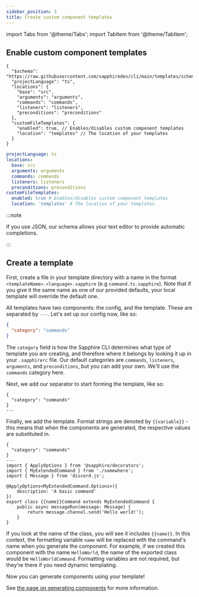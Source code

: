 ```yaml
---
sidebar_position: 3
title: Create custom component templates
---
```


import Tabs from '@theme/Tabs'; import TabItem from '@theme/TabItem';

## Enable custom component templates

<Tabs groupId="config-language-choice">
<TabItem value="json" label="JSON" default>

```jsonc {11-14}
{
  "$schema": "https://raw.githubusercontent.com/sapphiredev/cli/main/templates/schemas/.sapphirerc.scheme.json",
  "projectLanguage": "ts",
  "locations": {
    "base": "src",
    "arguments": "arguments",
    "commands": "commands",
    "listeners": "listeners",
    "preconditions": "preconditions"
  },
  "customFileTemplates": {
    "enabled": true, // Enables/disables custom component templates
    "location": "templates" // The location of your templates
  }
}
```

</TabItem>

<TabItem value="yaml" label="YAML">

```yaml {8-10}
projectLanguage: ts
locations:
  base: src
  arguments: arguments
  commands: commands
  listeners: listeners
  preconditions: preconditions
customFileTemplates:
  enabled: true # Enables/disables custom component templates
  location: 'templates' # The location of your templates
```

</TabItem>
</Tabs>

:::note

If you use JSON, our schema allows your text editor to provide automatic completions.

:::

## Create a template

First, create a file in your template directory with a name in the format `<templateName>.<language>.sapphire` (e.g
`command.ts.sapphire`). Note that if you give it the same name as one of our provided defaults, your local template will
override the default one.

All templates have two components: the config, and the template. These are separated by `---`. Let's set up our config
now, like so:

```json
{
  "category": "commands"
}
```

The `category` field is how the Sapphire CLI determines what type of template you are creating, and therefore where it
belongs by looking it up in your `.sapphirerc` file. Our default categories are `commands`, `listeners`, `arguments`,
and `preconditions`, but you can add your own. We'll use the `commands` category here.

Next, we add our separator to start forming the template, like so:

```
{
  "category": "commands"
}
---
```

Finally, we add the template. Format strings are denoted by `{{variable}}` - this means that when the components are
generated, the respective values are substituted in.

```
{
  "category": "commands"
}
---
import { ApplyOptions } from '@sapphire/decorators';
import { MyExtendedCommand } from './somewhere';
import { Message } from 'discord.js';

@ApplyOptions<MyExtendedCommand.Options>({
	description: 'A basic command'
})
export class {{name}}Command extends MyExtendedCommand {
	public async messageRun(message: Message) {
		return message.channel.send('Hello world!');
	}
}

```

If you look at the name of the class, you will see it includes `{{name}}`. In this context, the formatting variable
`name` will be replaced with the command's name when you generate the component. For example, if we created this
component with the name `HelloWorld`, the name of the exported class would be `HelloWorldCommand`. Formatting variables
are not required, but they're there if you need dynamic templating.

Now you can generate components using your template!

See [the page on generating components][generating-components] for more information.

[generating-components]: ./generating-components.md
